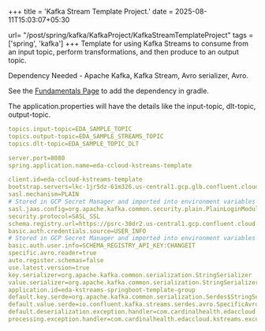 +++
title = 'Kafka Stream Template Project.'
date = 2025-08-11T15:03:07+05:30

url= "/post/spring/kafka/KafkaProject/KafkaStreamTemplateProject"
tags = ['spring', 'kafka']
+++
Template for using Kafka Streams to consume from an input topic, perform transformations, and then produce to an output topic.

Dependency Needed - Apache Kafka, Kafka Stream, Avro serializer, Avro. 

See the [Fundamentals Page](https://suchismita-deb.github.io/post/spring/kafka/KafkaProjectFundamental/) to add the dependency in gradle.

The application.properties will have the details like the input-topic, dlt-topic, output-topic.
```yml
topics.input-topic=EDA_SAMPLE_TOPIC
topics.output-topic=EDA_SAMPLE_STREAMS_TOPIC
topics.dlt-topic=EDA_SAMPLE_TOPIC_DLT

server.port=8080
spring.application.name=eda-ccloud-kstreams-template

client.id=eda-ccloud-kstreams-template
bootstrap.servers=lkc-1jr5dz-61m326.us-central1.gcp.glb.confluent.cloud:9092
sasl.mechanism=PLAIN
# Stored in GCP Secret Manager and imported into environment variables via ArgoCD
sasl.jaas.config=org.apache.kafka.common.security.plain.PlainLoginModule required username='USERNAME' password='CHANGEIT';
security.protocol=SASL_SSL
schema.registry.url=https://psrc-30dr2.us-central1.gcp.confluent.cloud
basic.auth.credentials.source=USER_INFO
# Stored in GCP Secret Manager and imported into environment variables via ArgoCD
basic.auth.user.info=SCHEMA_REGISTRY_API_KEY:CHANGEIT
specific.avro.reader=true
auto.register.schemas=false
use.latest.version=true
key.serializer=org.apache.kafka.common.serialization.StringSerializer
value.serializer=org.apache.kafka.common.serialization.StringSerializer
application.id=eda-kstreams-springboot-template-group
default.key.serde=org.apache.kafka.common.serialization.Serdes$StringSerde
default.value.serde=io.confluent.kafka.streams.serdes.avro.SpecificAvroSerde
default.deserialization.exception.handler=com.cardinalhealth.edaccloud.kstreams.exceptionhandler.CustomDeserializationExceptionHandler
processing.exception.handler=com.cardinalhealth.edaccloud.kstreams.exceptionhandler.CustomProcessingExceptionHandler
```


